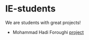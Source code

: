 # IE-students

We are students with great projects!

- Mohammad Hadi Foroughi [project](https://github.com/hadiforoughi/AnonymousChat) 
